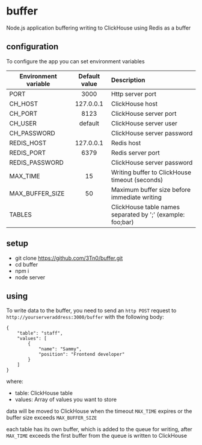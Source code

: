 # buffer
Node.js application buffering writing to ClickHouse using Redis as a buffer

## configuration
To configure the app you can set environment variables

| Environment variable | Default value | Description |
|----------------|:---------:|:----------------------|
| PORT           | 3000      | Http server port |
| CH_HOST        | 127.0.0.1 | ClickHouse host |
| CH_PORT        | 8123      | ClickHouse server port |
| CH_USER        | default   | ClickHouse server user |
| CH_PASSWORD    |           | ClickHouse server password |
| REDIS_HOST     | 127.0.0.1 | Redis host |
| REDIS_PORT     | 6379      | Redis server port |
| REDIS_PASSWORD |           | ClickHouse server password |
| MAX_TIME       | 15     | Writing buffer to ClickHouse timeout (seconds) |
| MAX_BUFFER_SIZE| 50        | Maximum buffer size before immediate writing |
| TABLES         |           | ClickHouse table names separated by ';' (example: foo;bar) |

## setup

- git clone https://github.com/3Tn0/buffer.git
- cd buffer
- npm i
- node server

## using
To write data to the buffer, you need to send an ```http POST``` request to ```http://yourserveraddress:3000/buffer``` with the following body:

```
{
    "table": "staff",
    "values": [
        {
            "name": "Sammy",
            "position": "Frontend developer"
        }
    ]
}
```

where:
 - table: ClickHouse table
 - values: Array of values you want to store
 
 data will be moved to ClickHouse when the timeout ```MAX_TIME``` expires or the buffer size exceeds ```MAX_BUFFER_SIZE```
 
 each table has its own buffer, which is added to the queue for writing, after ```MAX_TIME``` exceeds the first buffer from the queue is written to ClickHouse
